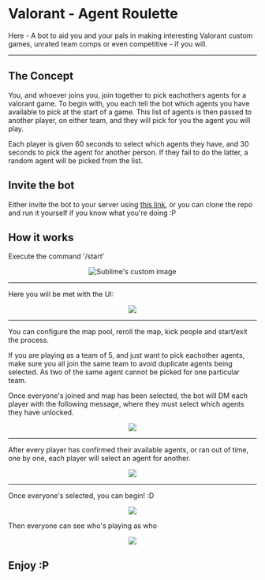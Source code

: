 # Valorant - Agent Roulette
Here - A bot to aid you and your pals in making interesting Valorant custom games, unrated team comps or even competitive - if you will.

---
## The Concept
You, and whoever joins you, join together to pick eachothers agents for a valorant game. To begin with, you each tell the bot which agents you have available to pick at the start of a game. This list of agents is then passed to another player, on either team, and they will pick for you the agent you will play.

Each player is given 60 seconds to select which agents they have, and 30 seconds to pick the agent for another person. If they fail to do the latter, a random agent will be picked from the list.

## Invite the bot
Either invite the bot to your server using [this link](https://discord.com/api/oauth2/authorize?client_id=926082464508674060&permissions=277025769536&scope=bot%20applications.commands), or you can clone the repo and run it yourself if you know what you're doing :P

## How it works
Execute the command '/start'
<p align="center">
  <img src="https://i.imgur.com/3gwtf50.png" alt="Sublime's custom image"/>
</p>

---


Here you will be met with the UI:

<p align="center">
  <img src="https://i.imgur.com/3I6F4lq.png"/>
</p>

---
You can configure the map pool, reroll the map, kick people and start/exit the process.

If you are playing as a team of 5, and just want to pick eachother agents, make sure you all join the same team to avoid duplicate agents being selected. As two of the same agent cannot be picked for one particular team.

Once everyone's joined and map has been selected, the bot will DM each player with the following message, where they must select which agents they have unlocked.

<p align="center">
  <img src="https://i.imgur.com/lSpPVT5.png"/>
</p>

---

After every player has confirmed their available agents, or ran out of time, one by one, each player will select an agent for another.

<p align="center">
  <img src="https://i.imgur.com/9gefBwY.png"/>
</p>

---

Once everyone's selected, you can begin! :D

<p align="center">
  <img src="https://i.imgur.com/jp4hBAI.png"/>
  
</p>


Then everyone can see who's playing as who

<p align="center">
  <img src="https://i.imgur.com/oWX0wOk.png"/>
</p>

## Enjoy :P
